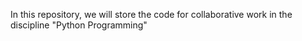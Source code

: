 In this repository, we will store the code for collaborative work in the discipline "Python Programming"
